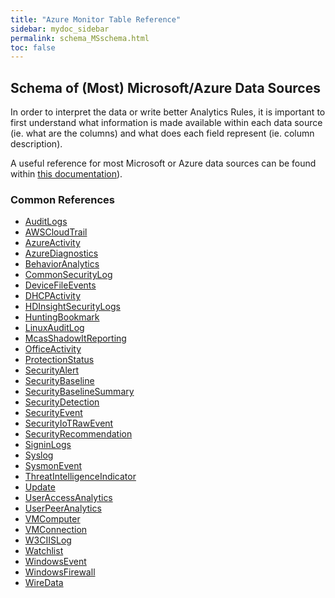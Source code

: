 ```yaml
---
title: "Azure Monitor Table Reference"
sidebar: mydoc_sidebar
permalink: schema_MSschema.html
toc: false
---
```


## Schema of (Most) Microsoft/Azure Data Sources

In order to interpret the data or write better Analytics Rules, it is important to first understand what information is made available within each data source (ie. what are the columns) and what does each field represent (ie. column description). 

A useful reference for most Microsoft or Azure data sources can be found within <a alt='MSschema' href='https://docs.microsoft.com/en-us/azure/azure-monitor/reference/tables/tables-category'>this documentation</a>).

### Common References
* <a alt='AuditLogs' href='https://docs.microsoft.com/en-us/azure/azure-monitor/reference/tables/AuditLogs'>AuditLogs</a>
* <a alt='AWSCloudTrail' href='https://docs.microsoft.com/en-us/azure/azure-monitor/reference/tables/AWSCloudTrail'>AWSCloudTrail</a>
* <a alt='AzureActivity' href='https://docs.microsoft.com/en-us/azure/azure-monitor/reference/tables/AzureActivity'>AzureActivity</a>
* <a alt='AzureDiagnostics' href='https://docs.microsoft.com/en-us/azure/azure-monitor/reference/tables/AzureDiagnostics'>AzureDiagnostics</a>
* <a alt='BehaviorAnalytics' href='https://docs.microsoft.com/en-us/azure/azure-monitor/reference/tables/BehaviorAnalytics'>BehaviorAnalytics</a>
* <a alt='CommonSecurityLog' href='https://docs.microsoft.com/en-us/azure/azure-monitor/reference/tables/CommonSecurityLog'>CommonSecurityLog</a>
* <a alt='DeviceFileEvents' href='https://docs.microsoft.com/en-us/azure/azure-monitor/reference/tables/DeviceFileEvents'>DeviceFileEvents</a>
* <a alt='DHCPActivity' href='https://docs.microsoft.com/en-us/azure/azure-monitor/reference/tables/DHCPActivity'>DHCPActivity</a>
* <a alt='HDInsightSecurityLogs' href='https://docs.microsoft.com/en-us/azure/azure-monitor/reference/tables/HDInsightSecurityLogs'>HDInsightSecurityLogs</a>
* <a alt='HuntingBookmark' href='https://docs.microsoft.com/en-us/azure/azure-monitor/reference/tables/HuntingBookmark'>HuntingBookmark</a>
* <a alt='LinuxAuditLog' href='https://docs.microsoft.com/en-us/azure/azure-monitor/reference/tables/LinuxAuditLog'>LinuxAuditLog</a>
* <a alt='McasShadowItReporting' href='https://docs.microsoft.com/en-us/azure/azure-monitor/reference/tables/McasShadowItReporting'>McasShadowItReporting</a>
* <a alt='OfficeActivity' href='https://docs.microsoft.com/en-us/azure/azure-monitor/reference/tables/OfficeActivity'>OfficeActivity</a>
* <a alt='ProtectionStatus' href='https://docs.microsoft.com/en-us/azure/azure-monitor/reference/tables/ProtectionStatus'>ProtectionStatus</a>
* <a alt='SecurityAlert' href='https://docs.microsoft.com/en-us/azure/azure-monitor/reference/tables/SecurityAlert'>SecurityAlert</a>
* <a alt='SecurityBaseline' href='https://docs.microsoft.com/en-us/azure/azure-monitor/reference/tables/SecurityBaseline'>SecurityBaseline</a>
* <a alt='SecurityBaselineSummary' href='https://docs.microsoft.com/en-us/azure/azure-monitor/reference/tables/SecurityBaselineSummary'>SecurityBaselineSummary</a>
* <a alt='SecurityDetection' href='https://docs.microsoft.com/en-us/azure/azure-monitor/reference/tables/SecurityDetection'>SecurityDetection</a>
* <a alt='SecurityEvent' href='https://docs.microsoft.com/en-us/azure/azure-monitor/reference/tables/SecurityEvent'>SecurityEvent</a>
* <a alt='SecurityIoTRawEvent' href='https://docs.microsoft.com/en-us/azure/azure-monitor/reference/tables/SecurityIoTRawEvent'>SecurityIoTRawEvent</a>
* <a alt='SecurityRecommendation' href='https://docs.microsoft.com/en-us/azure/azure-monitor/reference/tables/SecurityRecommendation'>SecurityRecommendation</a>
* <a alt='SigninLogs' href='https://docs.microsoft.com/en-us/azure/azure-monitor/reference/tables/SigninLogs'>SigninLogs</a>
* <a alt='Syslog' href='https://docs.microsoft.com/en-us/azure/azure-monitor/reference/tables/Syslog'>Syslog</a>
* <a alt='SysmonEvent' href='https://docs.microsoft.com/en-us/azure/azure-monitor/reference/tables/SysmonEvent'>SysmonEvent</a>
* <a alt='ThreatIntelligenceIndicator' href='https://docs.microsoft.com/en-us/azure/azure-monitor/reference/tables/ThreatIntelligenceIndicator'>ThreatIntelligenceIndicator</a>
* <a alt='Update' href='https://docs.microsoft.com/en-us/azure/azure-monitor/reference/tables/Update'>Update</a>
* <a alt='UserAccessAnalytics' href='https://docs.microsoft.com/en-us/azure/azure-monitor/reference/tables/UserAccessAnalytics'>UserAccessAnalytics</a>
* <a alt='UserPeerAnalytics' href='https://docs.microsoft.com/en-us/azure/azure-monitor/reference/tables/UserPeerAnalytics'>UserPeerAnalytics</a>
* <a alt='VMComputer' href='https://docs.microsoft.com/en-us/azure/azure-monitor/reference/tables/VMComputer'>VMComputer</a>
* <a alt='VMConnection' href='https://docs.microsoft.com/en-us/azure/azure-monitor/reference/tables/VMConnection'>VMConnection</a>
* <a alt='W3CIISLog' href='https://docs.microsoft.com/en-us/azure/azure-monitor/reference/tables/W3CIISLog'>W3CIISLog</a>
* <a alt='Watchlist' href='https://docs.microsoft.com/en-us/azure/azure-monitor/reference/tables/Watchlist'>Watchlist</a>
* <a alt='WindowsEvent' href='https://docs.microsoft.com/en-us/azure/azure-monitor/reference/tables/WindowsEvent'>WindowsEvent</a>
* <a alt='WindowsFirewall' href='https://docs.microsoft.com/en-us/azure/azure-monitor/reference/tables/WindowsFirewall'>WindowsFirewall</a>
* <a alt='WireData' href='https://docs.microsoft.com/en-us/azure/azure-monitor/reference/tables/WireData'>WireData</a>

